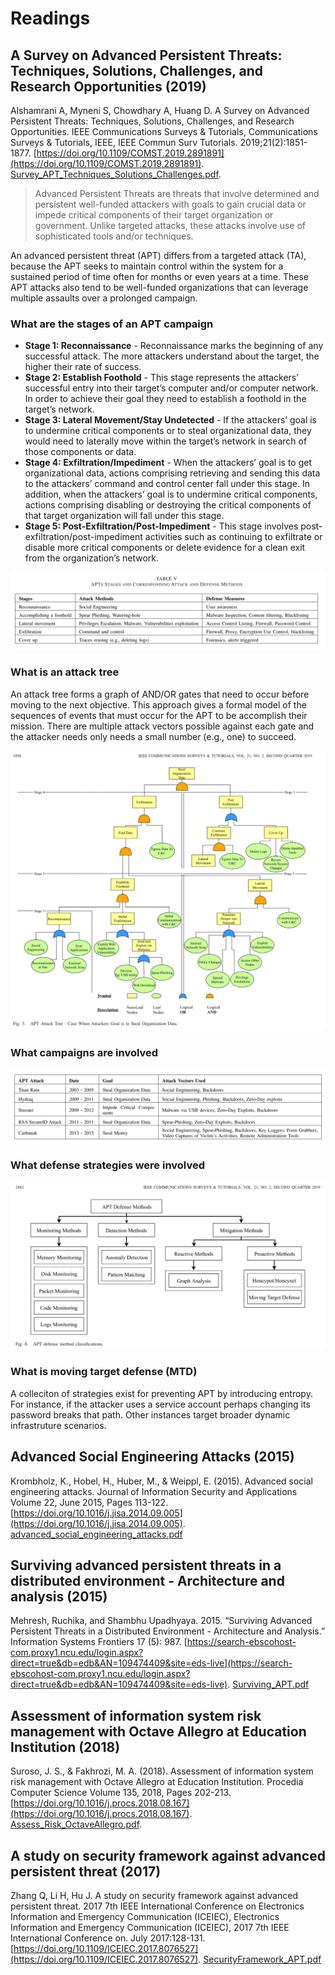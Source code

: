 # Readings

## A Survey on Advanced Persistent Threats: Techniques, Solutions, Challenges, and Research Opportunities (2019)

Alshamrani A, Myneni S, Chowdhary A, Huang D. A Survey on Advanced Persistent Threats: Techniques, Solutions, Challenges, and Research Opportunities. IEEE Communications Surveys & Tutorials, Communications Surveys & Tutorials, IEEE, IEEE Commun Surv Tutorials. 2019;21(2):1851-1877. [https://doi.org/10.1109/COMST.2019.2891891](https://doi.org/10.1109/COMST.2019.2891891). [Survey_APT_Techniques_Solutions_Challenges.pdf](Survey_APT_Techniques_Solutions_Challenges.pdf).

> Advanced Persistent Threats are threats that involve determined and persistent well-funded attackers with goals to gain crucial data or impede critical components of their target organization or government. Unlike targeted attacks, these attacks involve use of sophisticated tools and/or techniques.

An advanced persistent threat (APT) differs from a targeted attack (TA), because the APT seeks to maintain control within the system for a sustained period of time often for months or even years at a time.  These APT attacks also tend to be well-funded organizations that can leverage multiple assaults over a prolonged campaign.

### What are the stages of an APT campaign

- **Stage 1: Reconnaissance** - Reconnaissance marks the beginning of any successful attack. The more attackers understand about the target, the higher their rate of success.
- **Stage 2: Establish Foothold** - This stage represents the attackers’ successful entry into their target’s computer and/or computer network. In order to achieve their goal they need to establish a foothold in the target’s network.
- **Stage 3: Lateral Movement/Stay Undetected** - If the attackers’ goal is to undermine critical components or to steal organizational data, they would need to laterally move within the target’s network in search of those components or data.
- **Stage 4: Exfiltration/Impediment** - When the attackers’ goal is to get organizational data, actions comprising retrieving and sending this data to the attackers’ command and control center fall under this stage. In addition, when the attackers’ goal is to undermine critical components, actions comprising disabling or destroying the critical components of that target organization will fall under this stage.
- **Stage 5: Post-Exfiltration/Post-Impediment** - This stage involves post-exfiltration/post-impediment activities such as continuing to exfiltrate or disable more critical components or delete evidence for a clean exit from the organization’s network.

![apt_stages.png](apt_stages.png)

### What is an attack tree

An attack tree forms a graph of AND/OR gates that need to occur before moving to the next objective.  This approach gives a formal model of the sequences of events that must occur for the APT to be accomplish their mission.  There are multiple attack vectors possible against each gate and the attacker needs only needs a small number (e.g., one) to succeed.

![attack_tree.png](attack_tree.png)

### What campaigns are involved

![survey_campaigns.png](survey_campaigns.png)

### What defense strategies were involved

![apt_defense_taxonomy.png](apt_defense_taxonomy.png)

### What is moving target defense (MTD)

A colleciton of strategies exist for preventing APT by introducing entropy.  For instance, if the attacker uses a service account perhaps changing its password breaks that path.  Other instances target broader dynamic infrastruture scenarios.

## Advanced Social Engineering Attacks (2015)

Krombholz, K., Hobel, H., Huber, M., & Weippl, E. (2015). Advanced social engineering attacks. Journal of Information Security and Applications Volume 22, June 2015, Pages 113-122. [https://doi.org/10.1016/j.jisa.2014.09.005](https://doi.org/10.1016/j.jisa.2014.09.005). [advanced_social_engineering_attacks.pdf](advanced_social_engineering_attacks.pdf)

## Surviving advanced persistent threats in a distributed environment - Architecture and analysis (2015)

Mehresh, Ruchika, and Shambhu Upadhyaya. 2015. “Surviving Advanced Persistent Threats in a Distributed Environment - Architecture and Analysis.” Information Systems Frontiers 17 (5): 987. [https://search-ebscohost-com.proxy1.ncu.edu/login.aspx?direct=true&db=edb&AN=109474409&site=eds-live](https://search-ebscohost-com.proxy1.ncu.edu/login.aspx?direct=true&db=edb&AN=109474409&site=eds-live). [Surviving_APT.pdf](Surviving_APT.pdf)

## Assessment of information system risk management with Octave Allegro at Education Institution (2018)

Suroso, J. S., & Fakhrozi, M. A. (2018). Assessment of information system risk management with Octave Allegro at Education Institution. Procedia Computer Science Volume 135, 2018, Pages 202-213. [https://doi.org/10.1016/j.procs.2018.08.167](https://doi.org/10.1016/j.procs.2018.08.167). [Assess_Risk_OctaveAllegro.pdf](Assess_Risk_OctaveAllegro.pdf).

## A study on security framework against advanced persistent threat (2017)

Zhang Q, Li H, Hu J. A study on security framework against advanced persistent threat. 2017 7th IEEE International Conference on Electronics Information and Emergency Communication (ICEIEC), Electronics Information and Emergency Communication (ICEIEC), 2017 7th IEEE International Conference on. July 2017:128-131. [https://doi.org/10.1109/ICEIEC.2017.8076527](https://doi.org/10.1109/ICEIEC.2017.8076527). [SecurityFramework_APT.pdf](SecurityFramework_APT.pdf)
